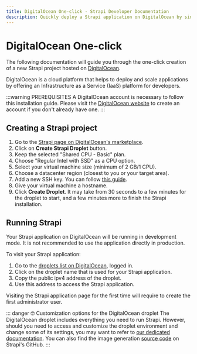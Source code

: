 ```yaml
---
title: DigitalOcean One-click - Strapi Developer Documentation
description: Quickly deploy a Strapi application on DigitalOcean by simply using their One-click button.
---
```


<style lang="scss" scoped>
/*
    We override the :::warning and :::danger callouts for specific uses here.
    The CSS is scoped so this won't affect the rest of the docs.

    Eventually this will be turned into custom blocks or VuePress components,
    once I understand better how markdown-it and markdown-it-custom-block work.
  */
  .custom-block.warning {
    border-left-width: .25rem;
    background-color: #f8f8f8;
    border-color: #bbbbba;
    /* margin-top: 2em; */
    /* margin-bottom: 2em; */

    .custom-block-title, p, li {
      color: rgb(44, 62, 80);
    }
    a {
      color: #007eff;
    }
  }

  .custom-block.danger {
    border-left-width: .25rem;
    background-color: rgba(129,107,250, .05);
    margin-top: 2em;
    margin-bottom: 2em;
    border-color: rgb(129,107,250);

    .custom-block-title, p, li {
      color: rgb(44, 62, 80);
    }
    a {
      color: #007eff;
    }
    .custom-block-title {
      color: rgb(129,107,250);
      font-weight: bold;
    }
  }
</style>

# DigitalOcean One-click

The following documentation will guide you through the one-click creation of a new Strapi project hosted on  [DigitalOcean](https://www.digitalocean.com/).

DigitalOcean is a cloud platform that helps to deploy and scale applications by offering an Infrastructure as a Service (IaaS) platform for developers.

:::warning PREREQUISITES
A DigitalOcean account is necessary to follow this installation guide. Please visit the [DigitalOcean website](https://try.digitalocean.com/strapi/) to create an account if you don't already have one.
:::

## Creating a Strapi project

1. Go to the [Strapi page on DigitalOcean's marketplace](https://marketplace.digitalocean.com/apps/strapi).
2. Click on **Create Strapi Droplet** button.
3. Keep the selected "Shared CPU - Basic" plan.
4. Choose "Regular Intel with SSD" as a CPU option.
5. Select your virtual machine size (minimum of 2 GB/1 CPU).
6. Choose a datacenter region (closest to you or your target area).
7. Add a new SSH key. You can follow [this guide](https://docs.digitalocean.com/products/droplets/how-to/add-ssh-keys/).
8. Give your virtual machine a hostname.
9. Click **Create Droplet**. It may take from 30 seconds to a few minutes for the droplet to start, and a few minutes more to finish the Strapi installation.

## Running Strapi

Your Strapi application on DigitalOcean will be running in development mode. It is not recommended to use the application directly in production.

To visit your Strapi application:

1. Go to the [droplets list on DigitalOcean](https://cloud.digitalocean.com/droplets), logged in.
2. Click on the droplet name that is used for your Strapi application.
3. Copy the public ipv4 address of the droplet.
4. Use this address to access the Strapi application.

Visiting the Strapi application page for the first time will require to create the first administrator user.

::: danger 🤓 Customization options for the DigitalOcean droplet 
The DigitalOcean droplet includes everything you need to run Strapi. However, should you need to access and customize the droplet environment and change some of its settings, you may want to refer to [our dedicated documentation](/developer-docs/latest/setup-deployment-guides/installation/digitalocean-customization.md). You can also find the image generation [source code](https://github.com/strapi/one-click-deploy/tree/master/digital-ocean) on Strapi's GitHub.
:::
